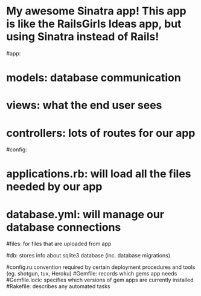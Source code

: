 # My awesome Sinatra app! This app is like the RailsGirls Ideas app, but using Sinatra instead of Rails!

#app:
# models: database communication
# views: what the end user sees
# controllers: lots of routes for our app

#config:
# applications.rb: will load all the files needed by our app
# database.yml: will manage our database connections

#files: for files that are uploaded from app

#db: stores info about sqlite3 database (inc. database migrations)

#config.ru:convention required by certain deployment procedures and tools (eg. shotgun, tux, Heroku)
#Gemfile: records which gems app needs
#Gemfile.lock: specifies which versions of gem apps are currently installed
#Rakefile: describes any automated tasks
